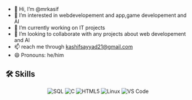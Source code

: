 - 👋 Hi, I’m @mrkasif
- 👀 I’m interested in webdevelopement and app,game developement and AI
- 🌱 I’m currently working on IT projects
- 💞️ I’m looking to collaborate with any projects about web developement and AI
- 📫 reach me through kashifsayyad21@gmail.com 
- 😄 Pronouns: he/him
## 🛠️ Skills

<p align="center">
  <img src="https://img.shields.io/badge/SQL-4479A1?style=for-the-badge&logo=mysql&logoColor=white" alt="SQL" />
  <img src="https://img.shields.io/badge/C-00599C?style=for-the-badge&logo=c&logoColor=white" alt="C" />
  <img src="https://img.shields.io/badge/HTML5-E34F26?style=for-the-badge&logo=html5&logoColor=white" alt="HTML5" />
  <img src="https://img.shields.io/badge/Linux-FCC624?style=for-the-badge&logo=linux&logoColor=black" alt="Linux" />
  <img src="https://img.shields.io/badge/VS_Code-007ACC?style=for-the-badge&logo=visual-studio-code&logoColor=white" alt="VS Code" />
</p>

<!---
mrkasif/mrkasif is a ✨ special ✨ repository because its `README.md` (this file) appears on your GitHub profile.
You can click the Preview link to take a look at your changes.
--->
